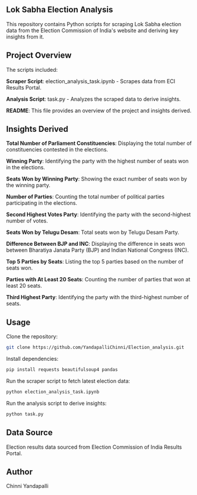 ## **Lok Sabha Election Analysis**
This repository contains Python scripts for scraping Lok Sabha election data from the Election Commission of India's website and deriving key insights from it.

## **Project Overview**

The scripts included:

**Scraper Script**: election_analysis_task.ipynb - Scrapes data from ECI Results Portal.

**Analysis Script**: task.py - Analyzes the scraped data to derive insights.

**README**: This file provides an overview of the project and insights derived.

## **Insights Derived**

**Total Number of Parliament Constituencies**: Displaying the total number of constituencies contested in the elections.

**Winning Party**: Identifying the party with the highest number of seats won in the elections.

**Seats Won by Winning Party**: Showing the exact number of seats won by the winning party.

**Number of Parties**: Counting the total number of political parties participating in the elections.

**Second Highest Votes Party**: Identifying the party with the second-highest number of votes.

**Seats Won by Telugu Desam**: Total seats won by Telugu Desam Party.

**Difference Between BJP and INC**: Displaying the difference in seats won between Bharatiya Janata Party (BJP) and Indian National Congress (INC).

**Top 5 Parties by Seats**: Listing the top 5 parties based on the number of seats won.

**Parties with At Least 20 Seats**: Counting the number of parties that won at least 20 seats.

**Third Highest Party**: Identifying the party with the third-highest number of seats.

## **Usage**

Clone the repository:

``` bash
git clone https://github.com/YandapalliChinni/Election_analysis.git
```
Install dependencies:

``` bash
pip install requests beautifulsoup4 pandas
```

Run the scraper script to fetch latest election data:

``` bash
python election_analysis_task.ipynb
```

Run the analysis script to derive insights:

``` bash
python task.py
```

## **Data Source**

Election results data sourced from Election Commission of India Results Portal.

## **Author**

Chinni Yandapalli
